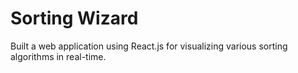 # Sorting Wizard

Built a web application using React.js for visualizing various sorting algorithms in real-time.
